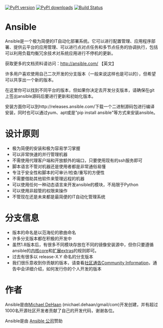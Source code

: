[![PyPI version](https://badge.fury.io/py/ansible.png)](http://badge.fury.io/py/ansible)
[![PyPI downloads](https://pypip.in/d/ansible/badge.png)](https://pypi.python.org/pypi/ansible)
[![Build Status](https://travis-ci.org/ansible/ansible.svg?branch=devel)](https://travis-ci.org/ansible/ansible)


Ansible
=======

Ansible是一个极为简便的IT自动化部署系统。它可以进行配置管理、应用程序部署、提供云平台的应用管理、可以进行点对点任务和多节点任务的协调执行，包括可以利用负载均衡冗余技术对系统应用进行不停机的更新。

获取更多的文档资料请访问：http://ansible.com/ 【英文】

许多用户喜欢使用自己二次开发的分支版本（一般来说这样也是可以的），但希望可以共享出一个新的版本。

在这里你可以找到不同平台的版本，但如果你决定去开发分支版本，请确保在git上签出ansible源码后要进行更新和初始化版本。

安装方面你可以到http://releases.ansible.com/下载一个二进制源码包进行编译安装，同时也可以通过yum、apt或是"pip install ansible"等方式来安装ansible。

设计原则
=================

   * 极为简便的安装和极为容易学习掌握
   * 可以非常快速的并行管理机器
   * 不需使用代理客户端和开放额外的端口，只要使用现有的ssh服务即可
   * 脚本语言不管对机器还是使用者都是非常通俗易懂
   * 专注于安全性和脚本的可审计/检查/重写的方便性
   * 不需要借助其他软件来管理远程的机器
   * 可以使用任何一种动态语言来开发ansible的模块，不局限于Python
   * 可以使用非超管的权限来操作
   * 不管现在还是未来都是最简便的IT自动化管理系统

分支信息
===========

   * 版本的命名是以范海伦的歌曲命名
   * 许多分支版本都在积极的开发中
   * 虽然1.8版本后，有很多不同模块存放在不同的镜像安装源中，但你只要遵循ansible的[内核core](https://github.com/ansible/ansible-modules-core)和[扩展extras](https://github.com/ansible/ansible-modules-extras)的规则即可。
   * 过去有很多以 release-X.Y 命名的分支版本
   * 我们很乐意收到你贡献的版本，请查看[社区通告Community Information](http://docs.ansible.com/community.html)，通告中会详细介绍，如何发行你的个人开发的版本

作者
=======

Ansible是由[Michael DeHaan](https://github.com/mpdehaan) (michael.dehaan/gmail/com)开发创建，并有超过1000名开源社区开发者贡献了自己的开发代码，谢谢各位。

Ansible是由 [Ansible 公司](http://ansible.com)赞助

